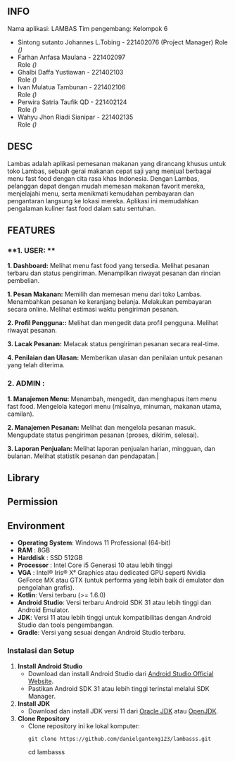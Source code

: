 
## INFO

Nama aplikasi: LAMBAS
Tim pengembang: Kelompok 6

- Sintong sutanto Johannes L.Tobing - 221402076  (Project Manager) 
  Role *()*
- Farhan Anfasa Maulana - 221402097  
  Role *()*
- Ghalbi Daffa Yustiawan - 221402103  
  Role *()*
- Ivan Mulatua Tambunan  - 221402106  
  Role *()*
- Perwira Satria Taufik QD - 221402124  
  Role *()*
- Wahyu Jhon Riadi Sianipar - 221402135  
  Role *()*


## DESC
Lambas adalah aplikasi pemesanan makanan yang dirancang khusus untuk toko Lambas, sebuah gerai makanan cepat saji yang menjual berbagai menu fast food dengan cita rasa khas Indonesia. Dengan Lambas,
pelanggan dapat dengan mudah memesan makanan favorit mereka, menjelajahi menu, serta menikmati kemudahan pembayaran dan pengantaran langsung ke lokasi mereka. Aplikasi ini memudahkan pengalaman
kuliner fast food dalam satu sentuhan.

## **FEATURES** 

### **1. USER: ** 

**1. Dashboard:**
Melihat menu fast food yang tersedia.
Melihat pesanan terbaru dan status pengiriman.
Menampilkan riwayat pesanan dan rincian pembelian.

**1. Pesan Makanan:**
Memilih dan memesan menu dari toko Lambas.
Menambahkan pesanan ke keranjang belanja.
Melakukan pembayaran secara online.
Melihat estimasi waktu pengiriman pesanan.

**2. Profil Pengguna::**
Melihat dan mengedit data profil pengguna.
Melihat riwayat pesanan.

**3. Lacak Pesanan:**
Melacak status pengiriman pesanan secara real-time.

**4. Penilaian dan Ulasan:**
Memberikan ulasan dan penilaian untuk pesanan yang telah diterima.

### **2. ADMIN :**

**1. Manajemen Menu:**
Menambah, mengedit, dan menghapus item menu fast food.
Mengelola kategori menu (misalnya, minuman, makanan utama, camilan).

**2. Manajemen Pesanan:**
Melihat dan mengelola pesanan masuk.
Mengupdate status pengiriman pesanan (proses, dikirim, selesai).

**3. Laporan Penjualan:**
Melihat laporan penjualan harian, mingguan, dan bulanan.
Melihat statistik pesanan dan pendapatan.|

## **Library**

## **Permission**

## **Environment**
- **Operating System**: Windows 11 Professional (64-bit)
- **RAM** : 8GB
- **Harddisk** : SSD 512GB
- **Processor** : Intel Core i5 Generasi 10 atau lebih tinggi 
- **VGA** : Intel® Iris® Xᵉ Graphics atau dedicated GPU seperti Nvidia GeForce MX atau GTX (untuk performa yang lebih baik di emulator dan pengolahan grafis). 
- **Kotlin**: Versi terbaru (>= 1.6.0)
- **Android Studio**: Versi terbaru Android SDK 31 atau lebih tinggi dan Android Emulator.
- **JDK**: Versi 11 atau lebih tinggi untuk kompatibilitas dengan Android Studio dan tools pengembangan.
- **Gradle**: Versi yang sesuai dengan Android Studio terbaru.

### **Instalasi dan Setup**

1. **Install Android Studio**
    - Download dan install Android Studio dari [Android Studio Official Website](https://developer.android.com/studio).
    - Pastikan Android SDK 31 atau lebih tinggi terinstal melalui SDK Manager.
2. **Install JDK**
    - Download dan install JDK versi 11 dari [Oracle JDK](https://www.oracle.com/java/technologies/javase-jdk11-downloads.html) atau [OpenJDK](https://openjdk.java.net/install/).
3. **Clone Repository**
    - Clone repository ini ke lokal komputer:
      ```
      git clone https://github.com/danielganteng123/lambasss.git
      ```
      cd lambasss
      ```
